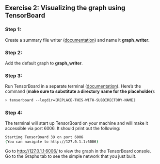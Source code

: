 ## Exercise 2: Visualizing the graph using TensorBoard

### Step 1:
Create a summary file writer ([documentation](https://www.tensorflow.org/api_docs/python/tf/summary/FileWriter)) and name it **graph_writer**.

### Step 2:
Add the default graph to **graph_writer**.

### Step 3:
Run TensorBoard in a separate terminal ([documentation](https://www.tensorflow.org/get_started/summaries_and_tensorboard#launching_tensorboard)). Here’s the command (**make sure to substitute a directory name for the placeholder**):

```bash
> tensorboard --logdir=[REPLACE-THIS-WITH-SUBDIRECTORY-NAME]
```

### Step 4:
The terminal will start up TensorBoard on your machine and will make it accessible via port 6006. It should print out the following:

```bash
Starting TensorBoard 39 on port 6006
(You can navigate to http://127.0.1.1:6006)
```

Go to http://127.0.1.1:6006/ to view the graph in the TensorBoard console. Go to the Graphs tab to see the simple network that you just built.
